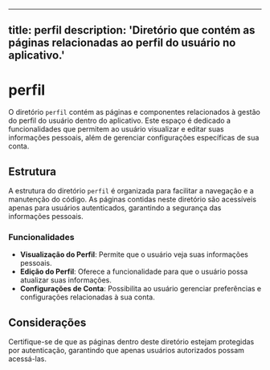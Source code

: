 
---
title: perfil
description: 'Diretório que contém as páginas relacionadas ao perfil do usuário no aplicativo.'
---

# perfil

O diretório `perfil` contém as páginas e componentes relacionados à gestão do perfil do usuário dentro do aplicativo. Este espaço é dedicado a funcionalidades que permitem ao usuário visualizar e editar suas informações pessoais, além de gerenciar configurações específicas de sua conta.

## Estrutura

A estrutura do diretório `perfil` é organizada para facilitar a navegação e a manutenção do código. As páginas contidas neste diretório são acessíveis apenas para usuários autenticados, garantindo a segurança das informações pessoais.

### Funcionalidades

- **Visualização do Perfil**: Permite que o usuário veja suas informações pessoais.
- **Edição do Perfil**: Oferece a funcionalidade para que o usuário possa atualizar suas informações.
- **Configurações de Conta**: Possibilita ao usuário gerenciar preferências e configurações relacionadas à sua conta.

## Considerações

Certifique-se de que as páginas dentro deste diretório estejam protegidas por autenticação, garantindo que apenas usuários autorizados possam acessá-las.
